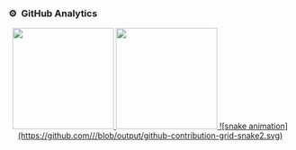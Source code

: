 ### ⚙️ &nbsp;GitHub Analytics

<p align="center">
<a href="https://github.com/TGFT-0">
  <img height="180em" src="https://github-readme-stats-eight-theta.vercel.app/api?username=TGFT-0&show_icons=true&theme=algolia&include_all_commits=true&count_private=true"/>
  <img height="180em" src="https://github-readme-stats-eight-theta.vercel.app/api/top-langs/?username=TGFT-0&layout=compact&langs_count=8&theme=algolia"/>
  ![snake animation](https://github.com/<seu user name>/<seu user name>/blob/output/github-contribution-grid-snake2.svg)
<!---
TGFT-0/TGFT-0 is a ✨ special ✨ repository because its `README.md` (this file) appears on your GitHub profile.
You can click fthe Preview link to take a look at your changes.
--->
